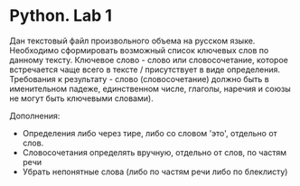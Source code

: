 # Python. Lab 1

Дан текстовый файл произвольного объема на русском языке. Необходимо сформировать возможный список ключевых слов по данному тексту. Ключевое слово - слово или словосочетание, которое встречается чаще всего в тексте / присутствует в виде определения. Требования к результату - слово (словосочетание) должно быть в именительном падеже, единственном числе, глаголы, наречия и союзы не могут быть ключевыми словами).

Дополнения:
* Определения либо через тире, либо со словом 'это', отдельно от слов.
* Словосочетания определять вручную, отдельно от слов, по частям речи
* Убрать непонятные слова (либо по частям речи либо по блеклисту)